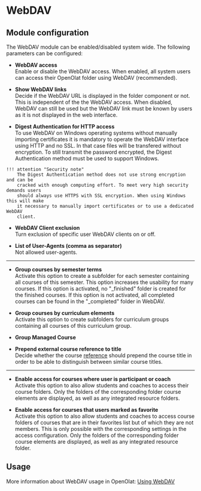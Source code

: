 # WebDAV

## Module configuration

The WebDAV module can be enabled/disabled system wide. The following
parameters can be configured:

  *  **WebDAV access**  
	Enable or disable the WebDAV access. When enabled, all system users can access
	their OpenOlat folder using WebDAV (recommended).

  *  **Show WebDAV links**  
	Decide if the WebDAV URL is displayed in the folder component or not. This is
	independent of the the WebDAV access. When disabled, WebDAV can still be used
	but the WebDAV link must be known by users as it is not displayed in the web
	interface.

  *  **Digest Authentication for HTTP access**  
	To use WebDAV on Windows operating systems without manually importing
	certificates it is mandatory to operate the WebDAV interface using HTTP and no
	SSL. In that case files will be transfered without encryption. To still
	transmit the password encrypted, the Digest Authentication method must be used
	to support Windows.
	
	!!! attention "Security note"
		The Digest Authentication method does not use strong encryption and can be
		cracked with enough computing effort. To meet very high security demands users
		should always use HTTPS with SSL encryption. When using Windows this will make
		it necessary to manually import certificates or to use a dedicated WebDAV
		client.

  * **WebDAV Client exclusion**  
	Turn exclusion of specific user WebDAV clients on or off. 

  * **List of User-Agents (comma as separator)**  
	Not allowed user-agents.
	
* * *

  *  **Group courses by semester terms**  
	Activate this option to create a subfolder for each semester containing all courses of this semester. This option increases the usability for many courses. If this option is activated, no "_finished" folder is created for the finished courses. If this option is not activated, all completed courses can be found in the "_completed" folder in WebDAV.

  *  **Group courses by curriculum elements**  
	Activate this option to create subfolders for curriculum groups containing all courses of this curriculum group.

  *  **Group Managed Course**
  *  **Prepend external course reference to title**  
	Decide whether the course [reference](../../manual_user/learningresources/Set_up_info_page.md) should prepend
	the course title in order to be able to distinguish between similar course
	titles.  

* * *

  * **Enable access for courses where user is participant or coach**  
	Activate this option to also allow students and coaches to access their course folders. Only the folders of the corresponding folder course elements are displayed, as well as any integrated resource folders.

  *  **Enable access for courses that users marked as favorite**  
	Activate this option to also allow students and coaches to access course folders of courses that are in their favorites list but of which they are not members. This is only possible with the corresponding settings in the access configuration. Only the folders of the corresponding folder course elements are displayed, as well as any integrated resource folder.

## Usage

More information about WebDAV usage in OpenOlat: [Using WebDAV](../../manual_user/basic_concepts/Using_WebDAV.md)

